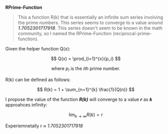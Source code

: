 **RPrime-Function**

> This a function R(k) that is essentially an infinite sum series involving the prime numbers. This series seems to converge to a value around ***1.7052301717918***. This series doesn't seem to be known in the math community, so I named the RPrime-Function (reciprocal-prime-function).

Given the helper function Q(x):

$$
Q(x) = \prod_{i=1}^{x}{p_i}
$$

$$
\text{where } {p_i} \text{ is the } {ith} \text{ prime number.}
$$

R(k) can be defined as follows:

$$
R(k) = 1 + \sum_{n=1}^{k} \frac{1}{Q(n)}
$$


I propose the value of the function ***R(k)*** will converge to a value  ***r*** as ***k*** approahces infinity:

$$
\lim_{{k \to \infty}}R(k) = r
$$

Experiemnetally r &asymp; *1.7052301717918*
